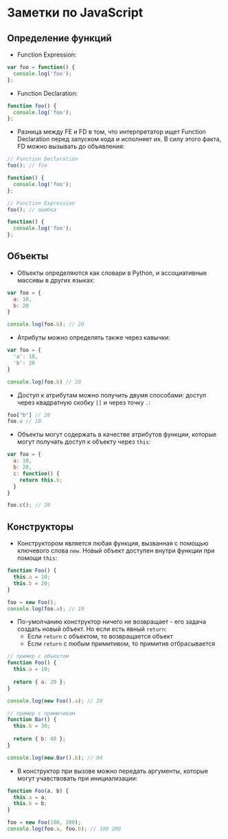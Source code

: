 # Заметки по JavaScript


## Определение функций
* Function Expression:
```javascript
var foo = function() {
  console.log('foo');
};
```

* Function Declaration:
```javascript
function foo() {
  console.log('foo');
};
```
* Разница между FE и FD в том, что интерпретатор ищет Function Declaration перед запуском кода и исполняет их. В силу этого факта, FD можно вызывать до объявления:
```javascript
// Function Declaration
foo(); // foo

function() {
  console.log('foo');
};

// Function Expression
foo(); // ошибка

function() {
  console.log('foo');
};
```

## Объекты
* Объекты определяются как словари в Python, и ассоциативные массивы в других языках:
```javascript
var foo = {
  a: 10,
  b: 20 
}

console.log(foo.b); // 20
```

* Атрибуты можно определять также через кавычки:
```javascript
var foo = {
  'a': 10, 
  'b': 20
}

console.log(foo.b) // 20
```

* Доступ к атрибутам можно получить двумя способами: доступ через квадратную скобку `[]` и через точку `.`:
```javascript
foo["b"] // 20
foo.a // 10
```


* Объекты могут содержать в качестве атрибутов функции, которые могут получать доступ к объекту через `this`:
```javascript
var foo = {
  a: 10,
  b: 20,
  c: function() {
    return this.b;
  }
}

foo.c(); // 20
```

## Конструкторы
* Конструктором является любая функция, вызванная с помощью ключевого слова `new`. Новый объект доступен внутри функции при помощи `this`:
```javascript
function Foo() {
  this.a = 10;
  this.b = 20;
}

foo = new Foo();
console.log(foo.a); // 10
```
* По-умолчанию конструктор ничего не возвращает - его задача создать новый объект. Но если есть явный `return`:
  * Если `return` с объектом, то возвращается объект
  * Если `return` с любым примитивом, то примитив отбрасывается
  
```javascript
// пример с объектом
function Foo() {
  this.a = 10;
  
  return { a: 20 };
}

console.log(new Foo().a); // 20

// пример с примитивом
function Bar() {
  this.b = 30;
  
  return { b: 40 };
}

console.log(new.Bar().b); // 04
```

* В конструктор при вызове можно передать аргументы, которые могут учавствовать при инициализации:
```javascript
function Foo(a, b) {
  this.a = a;
  this.b = b;
}

foo = new Foo(100, 200);
console.log(foo.a, foo.b); // 100 200
```
